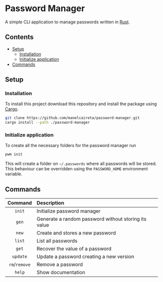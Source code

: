 # Password Manager <!-- omit in toc -->

A simple CLI application to manage passwords written in [Rust](https://www.rust-lang.org/es).

## Contents <!-- omit in toc -->

- [Setup](#setup)
  - [Installation](#installation)
  - [Initialize application](#initialize-application)
- [Commands](#commands)

## Setup

### Installation

To install this project download this repository and install the package using [Cargo](https://doc.rust-lang.org/cargo/).

```bash
git clone https://github.com/manelcaireta/password-manager.git
cargo install --path ./password-manager
```

### Initialize application

To create all the necessary folders for the password manager run

```bash
pwm init
```

This will create a folder on `~/.passwords` where all passwords will be stored. This behaviour can be overridden using the `PASSWORD_HOME` environment variable.

## Commands

|    Command    | Description                                          |
| :-----------: | :--------------------------------------------------- |
|    `init`     | Initialize password manager                          |
|     `gen`     | Generate a random password without storing its value |
|     `new`     | Create and stores a new password                     |
|    `list`     | List all passwords                                   |
|     `get`     | Recover the value of a password                      |
|   `update`    | Update a password creating a new version             |
| `rm`/`remove` | Remove a password                                    |
|    `help`     | Show documentation                                   |
